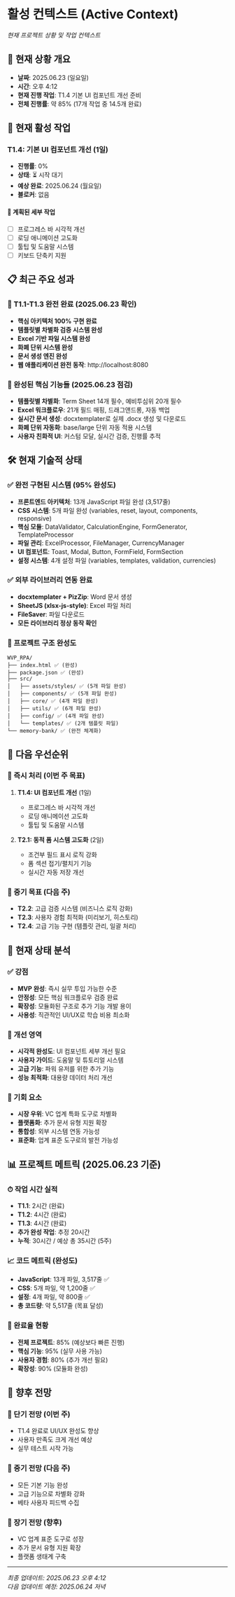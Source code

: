 # 활성 컨텍스트 (Active Context)
*현재 프로젝트 상황 및 작업 컨텍스트*

## 🎯 현재 상황 개요
- **날짜**: 2025.06.23 (일요일)
- **시간**: 오후 4:12
- **현재 진행 작업**: T1.4 기본 UI 컴포넌트 개선 준비
- **전체 진행률**: 약 85% (17개 작업 중 14.5개 완료)

## 🔄 현재 활성 작업

### T1.4: 기본 UI 컴포넌트 개선 (1일)
- **진행률**: 0%
- **상태**: ⏳ 시작 대기
- **예상 완료**: 2025.06.24 (월요일)
- **블로커**: 없음

#### 🔄 계획된 세부 작업
- [ ] 프로그레스 바 시각적 개선
- [ ] 로딩 애니메이션 고도화  
- [ ] 툴팁 및 도움말 시스템
- [ ] 키보드 단축키 지원

## 📋 최근 주요 성과

### 🎯 T1.1-T1.3 완전 완료 (2025.06.23 확인)
- **핵심 아키텍처 100% 구현 완료**
- **템플릿별 차별화 검증 시스템 완성**
- **Excel 기반 파일 시스템 완성**
- **화폐 단위 시스템 완성**
- **문서 생성 엔진 완성**
- **웹 애플리케이션 완전 동작**: http://localhost:8080

### 🔧 완성된 핵심 기능들 (2025.06.23 점검)
- **템플릿별 차별화**: Term Sheet 14개 필수, 예비투심위 20개 필수
- **Excel 워크플로우**: 21개 필드 매핑, 드래그앤드롱, 자동 백업
- **실시간 문서 생성**: docxtemplater로 실제 .docx 생성 및 다운로드
- **화폐 단위 자동화**: base/large 단위 자동 적용 시스템
- **사용자 친화적 UI**: 커스텀 모달, 실시간 검증, 진행률 추적

## 🛠 현재 기술적 상태

### ✅ 완전 구현된 시스템 (95% 완성도)
- **프론트엔드 아키텍처**: 13개 JavaScript 파일 완성 (3,517줄)
- **CSS 시스템**: 5개 파일 완성 (variables, reset, layout, components, responsive)
- **핵심 모듈**: DataValidator, CalculationEngine, FormGenerator, TemplateProcessor
- **파일 관리**: ExcelProcessor, FileManager, CurrencyManager
- **UI 컴포넌트**: Toast, Modal, Button, FormField, FormSection
- **설정 시스템**: 4개 설정 파일 (variables, templates, validation, currencies)

### ✅ 외부 라이브러리 연동 완료
- **docxtemplater + PizZip**: Word 문서 생성
- **SheetJS (xlsx-js-style)**: Excel 파일 처리
- **FileSaver**: 파일 다운로드
- **모든 라이브러리 정상 동작 확인**

### 📂 프로젝트 구조 완성도
```
WVP_RPA/
├── index.html ✅ (완성)
├── package.json ✅ (완성) 
├── src/
│   ├── assets/styles/ ✅ (5개 파일 완성)
│   ├── components/ ✅ (5개 파일 완성)
│   ├── core/ ✅ (4개 파일 완성)
│   ├── utils/ ✅ (6개 파일 완성)
│   ├── config/ ✅ (4개 파일 완성)
│   └── templates/ ✅ (2개 템플릿 파일)
└── memory-bank/ ✅ (완전 체계화)
```

## 🎯 다음 우선순위

### 🚀 즉시 처리 (이번 주 목표)
1. **T1.4: UI 컴포넌트 개선** (1일)
   - 프로그레스 바 시각적 개선
   - 로딩 애니메이션 고도화
   - 툴팁 및 도움말 시스템

2. **T2.1: 동적 폼 시스템 고도화** (2일)
   - 조건부 필드 표시 로직 강화
   - 폼 섹션 접기/펼치기 기능
   - 실시간 자동 저장 개선

### 📅 중기 목표 (다음 주)
- **T2.2**: 고급 검증 시스템 (비즈니스 로직 강화)
- **T2.3**: 사용자 경험 최적화 (미리보기, 히스토리)
- **T2.4**: 고급 기능 구현 (템플릿 관리, 일괄 처리)

## 🚨 현재 상태 분석

### ✅ 강점
- **MVP 완성**: 즉시 실무 투입 가능한 수준
- **안정성**: 모든 핵심 워크플로우 검증 완료
- **확장성**: 모듈화된 구조로 추가 기능 개발 용이
- **사용성**: 직관적인 UI/UX로 학습 비용 최소화

### 🔄 개선 영역
- **시각적 완성도**: UI 컴포넌트 세부 개선 필요
- **사용자 가이드**: 도움말 및 튜토리얼 시스템
- **고급 기능**: 파워 유저를 위한 추가 기능
- **성능 최적화**: 대용량 데이터 처리 개선

### 🔮 기회 요소
- **시장 우위**: VC 업계 특화 도구로 차별화
- **플랫폼화**: 추가 문서 유형 지원 확장
- **통합성**: 외부 시스템 연동 가능성
- **표준화**: 업계 표준 도구로의 발전 가능성

## 📊 프로젝트 메트릭 (2025.06.23 기준)

### ⏱ 작업 시간 실적
- **T1.1**: 2시간 (완료)
- **T1.2**: 4시간 (완료)
- **T1.3**: 4시간 (완료)
- **추가 완성 작업**: 추정 20시간
- **누적**: 30시간 / 예상 총 35시간 (5주)

### 📈 코드 메트릭 (완성도)
- **JavaScript**: 13개 파일, 3,517줄 ✅
- **CSS**: 5개 파일, 약 1,200줄 ✅
- **설정**: 4개 파일, 약 800줄 ✅
- **총 코드량**: 약 5,517줄 (목표 달성)

### 🎯 완료율 현황
- **전체 프로젝트**: 85% (예상보다 빠른 진행)
- **핵심 기능**: 95% (실무 사용 가능)
- **사용자 경험**: 80% (추가 개선 필요)
- **확장성**: 90% (모듈화 완성)

## 🔮 향후 전망

### 📅 단기 전망 (이번 주)
- T1.4 완료로 UI/UX 완성도 향상
- 사용자 만족도 크게 개선 예상
- 실무 테스트 시작 가능

### 🚀 중기 전망 (다음 주)
- 모든 기본 기능 완성
- 고급 기능으로 차별화 강화
- 베타 사용자 피드백 수집

### 🌟 장기 전망 (향후)
- VC 업계 표준 도구로 성장
- 추가 문서 유형 지원 확장
- 플랫폼 생태계 구축

---

*최종 업데이트: 2025.06.23 오후 4:12*  
*다음 업데이트 예정: 2025.06.24 저녁* 